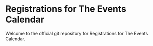 # Registrations for The Events Calendar

Welcome to the official git repository for Registrations for The Events Calendar.

